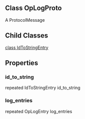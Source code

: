 ## Class OpLogProto
A ProtocolMessage
## Child Classes
[class IdToStringEntry](https://tensorflow.google.cn/api_docs/python/tf/compat/v1/profiler/OpLogProto/IdToStringEntry)

## Properties
### id_to_string
repeated IdToStringEntry id_to_string
### log_entries
repeated OpLogEntry log_entries
